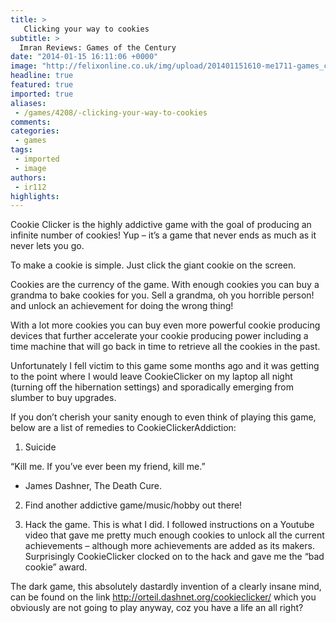 ```yaml
---
title: >
   Clicking your way to cookies
subtitle: >
  Imran Reviews: Games of the Century
date: "2014-01-15 16:11:06 +0000"
image: "http://felixonline.co.uk/img/upload/201401151610-me1711-games_cookie.png"
headline: true
featured: true
imported: true
aliases:
 - /games/4208/-clicking-your-way-to-cookies
comments:
categories:
 - games
tags:
 - imported
 - image
authors:
 - ir112
highlights:
---
```


Cookie Clicker is the highly addictive game with the goal of producing an infinite number of cookies! Yup – it’s a game that never ends as much as it never lets you go.

To make a cookie is simple. Just click the giant cookie on the screen.

Cookies are the currency of the game. With enough cookies you can buy a grandma to bake cookies for you. Sell a grandma, oh you horrible person! and unlock an achievement for doing the wrong thing!

With a lot more cookies you can buy even more powerful cookie producing devices that further accelerate your cookie producing power including a time machine that will go back in time to retrieve all the cookies in the past.

Unfortunately I fell victim to this game some months ago and it was getting to the point where I would leave CookieClicker on my laptop all night (turning off the hibernation settings) and sporadically emerging from slumber to buy upgrades.

If you don’t cherish your sanity enough to even think of playing this game, below are a list of remedies to CookieClickerAddiction:

1. Suicide

“Kill me. If you’ve ever been my friend, kill me.”

- James Dashner, The Death Cure.

2. Find another addictive game/music/hobby out there!

3. Hack the game. This is what I did. I followed instructions on a Youtube video that gave me pretty much enough cookies to unlock all the current achievements – although more achievements are added as its makers. Surprisingly CookieClicker clocked on to the hack and gave me the “bad cookie” award.

The dark game, this absolutely dastardly invention of a clearly insane mind, can be found on the link http://orteil.dashnet.org/cookieclicker/ which you obviously are not going to play anyway, coz you have a life an all right?
